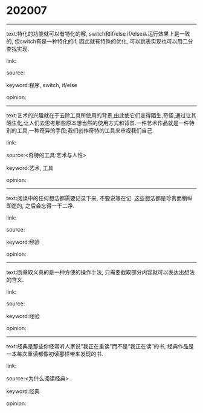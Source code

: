 # 202007

---

text:特化的功能就可以有特化的解, switch和if/else if/else从运行效果上是一致的, 但switch有是一种特化的if, 因此就有特殊的优化, 可以跳表实现也可以用二分查找实现.

link:

source:

keyword:程序, switch, if/else

opinion:

---

text:艺术的兴趣就在于去除工具所使用的背景,由此使它们变得陌生,奇怪,通过让其陌生化,让人们去思考那些原本想当然的使用方式和背景.一件艺术作品就是一件特别的工具,一种奇异的手段;我们创作奇特的工具来审视我们自己.

link:

source:<奇特的工具:艺术与人性\>

keyword:艺术, 工具

opinion:

---

text:阅读中的任何想法都需要记录下来, 不要说等在记. 这些想法都是珍贵而稍纵即逝的, 之后会忘得一干二净.

link:

source:

keyword:经验

opinion:

---

text:断章取义真的是一种方便的操作手法, 只需要截取部分内容就可以表达出想法的含义.

link:

source:

keyword:经验

opinion:

---

text:经典是那些你经常听人家说"我正在重读"而不是“我正在读”的书, 经典作品是一本每次重读都像初读那样带来发现的书.

link:

source:<为什么阅读经典>

keyword:经典

opinion:
